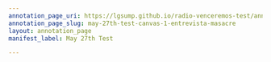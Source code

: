 ```yaml
---
annotation_page_uri: https://lgsump.github.io/radio-venceremos-test/annotations/may-27th-test-canvas-1-entrevista-masacre.json
annotation_page_slug: may-27th-test-canvas-1-entrevista-masacre
layout: annotation_page
manifest_label: May 27th Test

---
```

